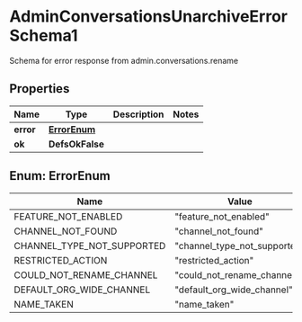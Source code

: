 

# AdminConversationsUnarchiveErrorSchema1

Schema for error response from admin.conversations.rename

## Properties

| Name | Type | Description | Notes |
|------------ | ------------- | ------------- | -------------|
|**error** | [**ErrorEnum**](#ErrorEnum) |  |  |
|**ok** | **DefsOkFalse** |  |  |



## Enum: ErrorEnum

| Name | Value |
|---- | -----|
| FEATURE_NOT_ENABLED | &quot;feature_not_enabled&quot; |
| CHANNEL_NOT_FOUND | &quot;channel_not_found&quot; |
| CHANNEL_TYPE_NOT_SUPPORTED | &quot;channel_type_not_supported&quot; |
| RESTRICTED_ACTION | &quot;restricted_action&quot; |
| COULD_NOT_RENAME_CHANNEL | &quot;could_not_rename_channel&quot; |
| DEFAULT_ORG_WIDE_CHANNEL | &quot;default_org_wide_channel&quot; |
| NAME_TAKEN | &quot;name_taken&quot; |



